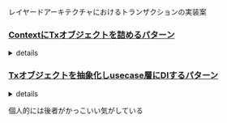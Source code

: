 レイヤードアーキテクチャにおけるトランザクションの実装案

### [ContextにTxオブジェクトを詰めるパターン](./context-pattern)

<details><summary>details</summary>

#### 概要
- **ContextにTxオブジェクトを詰める**パターン
- **RepositoryでContextのValueを参照**し、TxオブジェクトがあればTxオブジェクトを、ない場合はDIされた素のDBオブジェクトを利用する。
(usecase単位でトランザクション処理が必要な部分だけラップするか、middlewareで各エンドポイント全体をラップするかは選択)

#### Pros/Cons
- Pros
  - RepositoryでContextさえ受け取っておけば、トランザクション内で実行するかどうか外部から指定できる
- Cons
  - トランザクション内の処理なのかシグニチャで判別できない
  - ReadOnly/ReadWriteなトランザクションを使い分けるのが少し実装大変

#### 実装

```go
// context-pattern/usecase/user.go
func (i *userInteractor) UpdateName(ctx context.Context, userID, name string) error {
    if err := i.txManager.Transaction(ctx, func(ctx context.Context) error {
        // ...
    }); err != nil {
        return err
    }
    return nil
}

// context-pattern/domain/transaction/tx_manager.go
type TxManager interface {
    Transaction(ctx context.Context, f func(context.Context) error) error
}

// context-pattern/infra/mysql/tx_manager.go
func (t *txManager) Transaction(ctx context.Context, f func(context.Context) error) error {
    tx, err := t.db.BeginTxx(ctx, nil)
    if err != nil {
        return err
    }
    defer func() {
        // (recovery process...)
        if e := tx.Commit(); e != nil {
            slog.ErrorContext(ctx, "failed to MySQL Commit")
        }
    }()

    // ContextにTxをセット
    ctx = xcontext.WithValue[xcontext.MysqlTx, *sqlx.Tx](ctx, tx)
    err = f(ctx)
    if err != nil {
        return err
    }
    return nil
}

// context-pattern/infra/repository/user.go
func (r *userRepository) getMysqlDB(ctx context.Context) infra.MysqlDB {
    // contextにtxオブジェクトが存在すればそれを返却する
    if tx, ok := xcontext.Value[xcontext.MysqlTx, *sqlx.Tx](ctx); ok {
        return tx
    }
    // contextにtxオブジェクトが存在しなければDIされたdbを返却する
    return r.db
}
```

```shell
$ docker compose up -d
$ run-context-pattern
```
</details>

### [Txオブジェクトを抽象化しusecase層にDIするパターン](./di-pattern)



<details><summary>details</summary>

#### 概要
- **Txオブジェクトを抽象化**し、usecase層で扱えるように**DIで注入する**パターン
- **ReadOnlyとReadWriteでTxオブジェクトの抽象を分ける**

#### Pros/Cons
- Pros
  - ReadOnlyかReadWriteかをusecase層で扱えることで、**効率的なTransaction**の貼り方を行える
  - 関数のシグニチャを見ただけで、その処理がどのようなトランザクション内で実行されることを期待しているのかが分かる
  - Repositoryの引数にTxオブジェクトを受け取るように設定できることで、**トランザクションの開始漏れがなくなる**
- Cons
  - トランザクション内/外で実行するRepositoryのシグニチャが異なる（Txオブジェクトを受け取るかどうか）ので、Repositoryの実装が複雑になる可能性がある (プロジェクト内でRepository呼び出しは必ずトランザクション内で行うという合意が取れていればそこまでデメリットにならない気がしている)

#### 実装

```go
// di-pattern/usecase/user.go
func (i *userInteractor) GetUser(ctx context.Context, userID string) (*entity.User, error) {
    var user *entity.User 
    i.txManager.ReadOnlyTransaction(ctx, func(ctx context.Context, tx transaction.ROTx) error {
        // ...
    })
    return user, nil
}

func (i *userInteractor) UpdateName(ctx context.Context, userID, name string) error {
    i.txManager.ReadWriteTransaction(ctx, func(ctx context.Context, tx transaction.RWTx) error {
        // ...
    })
    return nil
}

// di-pattern/domain/transaction/tx_manager.go
type ROTx interface {
    ROTxImpl()
}

type RWTx interface {
    ROTx
    RWTxImpl()
}

type TxManager interface {
    ReadOnlyTransaction(ctx context.Context, f func(ctx context.Context, tx ROTx) error) error
    ReadWriteTransaction(ctx context.Context, f func(ctx context.Context, tx RWTx) error) error
}

// di-pattern/infra/mysql/tx.go
type ROTx interface {
    GetContext(ctx context.Context, dest interface{}, query string, args ...interface{}) error
}

type RWTx interface {
    ROTx
    ExecContext(ctx context.Context, query string, args ...any) (sql.Result, error)
}

type rwTx struct {
    *sqlx.Tx
}

func (tx *rwTx) ROTxImpl() {}
func (tx *rwTx) RWTxImpl() {}

func ExtractRWTx(_tx transaction.RWTx) (RWTx, error) {
    tx, ok := _tx.(*rwTx)
    if !ok {
        return nil, errors.New("mysql RWTx is invalid")
    }
    return tx, nil
}

type roTx struct {
    // MysqlにはReadOnlyなTxオブジェクトが存在しない
    *sqlx.Tx
}

func (tx *roTx) ROTxImpl() {}

func ExtractROTx(_tx transaction.ROTx) (ROTx, error) {
    switch tx := _tx.(type) {
    case *roTx:
        return tx, nil
    case *rwTx: // ReadWriteTransaction内での呼び出しも許可する
        return tx, nil
    }
    return nil, errors.New("mysql ROTx is invalid")
}

// di-pattern/infra/mysql/tx_manager.go
func (t *txManager) ReadWriteTransaction(ctx context.Context, f func(context.Context, transaction.RWTx) error) error {
    tx, err := t.db.BeginTxx(ctx, nil)
    if err != nil {
        return err
    }
    defer func() {
        // (recovery process...)
        if e := tx.Commit(); e != nil {
            slog.ErrorContext(ctx, "failed to MySQL Commit")
        }
    }()

    // ReadWriteTransactionを関数に渡す
    err = f(ctx, &rwTx{tx})
    if err != nil {
        return err
    }
    return nil
    }

func (t *txManager) ReadOnlyTransaction(ctx context.Context, f func(context.Context, transaction.ROTx) error) error {
    tx, err := t.db.BeginTxx(ctx, nil)
    if err != nil {
        return err
    }
    defer func() {
        // (recovery process...)
        if e := tx.Commit(); e != nil {
            slog.ErrorContext(ctx, "failed to MySQL Commit")
        }
	}()

    // ReadOnlyTransactionを関数に渡す
    err = f(ctx, &roTx{tx})
    if err != nil {
        return err
    }
    return nil
}

// di-pattern/infra/repository/user.go
func (r *userRepository) SelectByPK(ctx context.Context, _tx transaction.ROTx, userID string) (*entity.User, error) {
    tx, err := mysql.ExtractROTx(_tx)
    if err != nil {
        return nil, err
    }

    var user User
    if err := tx.GetContext(ctx, &user, "SELECT * FROM users WHERE user_id = ?", userID); err != nil {
        return nil, err
    }
    return user.toEntity(), nil
}

func (r *userRepository) Update(ctx context.Context, _tx transaction.RWTx, e *entity.User) error {
    tx, err := mysql.ExtractRWTx(_tx)
	if err != nil {
        return err
    }

    if _, err := tx.ExecContext(ctx, "UPDATE users SET name = ? WHERE user_id = ?", e.Name, e.UserID); err != nil {
        return err
    }
    return nil
}
```

```shell
$ docker compose up -d
$ run-di-pattern
```
</details>

個人的には後者がかっこいい気がしている
